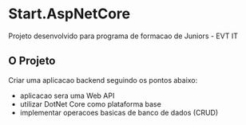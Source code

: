 # Start.AspNetCore
Projeto desenvolvido para programa de formacao de Juniors - EVT IT

## O Projeto
Criar uma aplicacao backend seguindo os pontos abaixo:
- aplicacao sera uma Web API
- utilizar DotNet Core como plataforma base
- implementar operacoes basicas de banco de dados (CRUD)